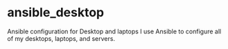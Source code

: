 # ansible_desktop
Ansible configuration for Desktop and laptops
I use Ansible to configure all of my desktops, laptops, and servers.
